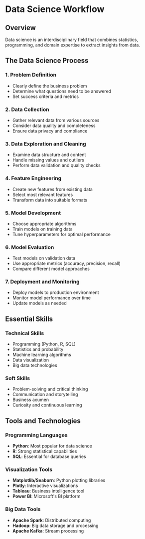 # Data Science Workflow

## Overview

Data science is an interdisciplinary field that combines statistics, programming, and domain expertise to extract insights from data.

## The Data Science Process

### 1. Problem Definition
- Clearly define the business problem
- Determine what questions need to be answered
- Set success criteria and metrics

### 2. Data Collection
- Gather relevant data from various sources
- Consider data quality and completeness
- Ensure data privacy and compliance

### 3. Data Exploration and Cleaning
- Examine data structure and content
- Handle missing values and outliers
- Perform data validation and quality checks

### 4. Feature Engineering
- Create new features from existing data
- Select most relevant features
- Transform data into suitable formats

### 5. Model Development
- Choose appropriate algorithms
- Train models on training data
- Tune hyperparameters for optimal performance

### 6. Model Evaluation
- Test models on validation data
- Use appropriate metrics (accuracy, precision, recall)
- Compare different model approaches

### 7. Deployment and Monitoring
- Deploy models to production environment
- Monitor model performance over time
- Update models as needed

## Essential Skills

### Technical Skills
- Programming (Python, R, SQL)
- Statistics and probability
- Machine learning algorithms
- Data visualization
- Big data technologies

### Soft Skills
- Problem-solving and critical thinking
- Communication and storytelling
- Business acumen
- Curiosity and continuous learning

## Tools and Technologies

### Programming Languages
- **Python**: Most popular for data science
- **R**: Strong statistical capabilities
- **SQL**: Essential for database queries

### Visualization Tools
- **Matplotlib/Seaborn**: Python plotting libraries
- **Plotly**: Interactive visualizations
- **Tableau**: Business intelligence tool
- **Power BI**: Microsoft's BI platform

### Big Data Tools
- **Apache Spark**: Distributed computing
- **Hadoop**: Big data storage and processing
- **Apache Kafka**: Stream processing